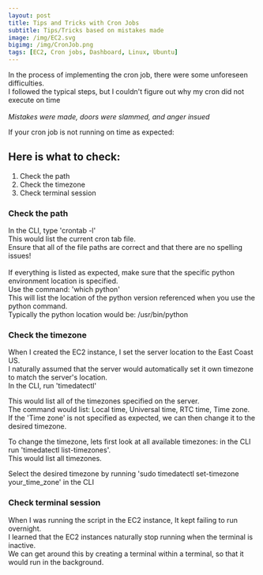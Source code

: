 ```yaml
---
layout: post
title: Tips and Tricks with Cron Jobs
subtitle: Tips/Tricks based on mistakes made
image: /img/EC2.svg
bigimg: /img/CronJob.png
tags: [EC2, Cron jobs, Dashboard, Linux, Ubuntu]
---
```


In the process of implementing the cron job, there were some unforeseen difficulties. <br>
I followed the typical steps, but I couldn't figure out why my cron did not execute on time <br>
<br>
*Mistakes were made, doors were slammed, and anger insued* <br>

If your cron job is not running on time as expected:
## Here is what to check:
1. Check the path
2. Check the timezone
3. Check terminal session

### Check the path <br>
In the CLI, type 'crontab -l' <br>
This would list the current cron tab file. <br>
Ensure that all of the file paths are correct and that there are no spelling issues! <br>
<br>
If everything is listed as expected, make sure that the specific python environment location is specified. <br>
Use the command: 'which python' <br>
This will list the location of the python version referenced when you use the python command. <br>
Typically the python location would be: /usr/bin/python

### Check the timezone <br>
When I created the EC2 instance, I set the server location to the East Coast US. <br>
I naturally assumed that the server would automatically set it own timezone to match the server's location. <br>
In the CLI, run 'timedatectl' <br>

This would list all of the timezones specified on the server. <br>
The command would list: Local time, Universal time, RTC time, Time zone. <br>
If the 'Time zone' is not specified as expected, we can then change it to the desired timezone. <br>

To change the timezone, lets first look at all available timezones: in the CLI run 'timedatectl list-timezones'. <br>
This would list all timezones. <br>

Select the desired timezone by running 'sudo timedatectl set-timezone your_time_zone' in the CLI <br>

### Check terminal session <br>
When I was running the script in the EC2 instance, It kept failing to run overnight. <br>
I learned that the EC2 instances naturally stop running when the terminal is inactive. <br>
We can get around this by creating a terminal within a terminal, so that it would run in the background. <br>


